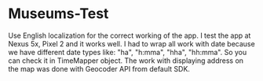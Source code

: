 # Museums-Test

Use English localization for the correct working of the app.
I test the app at Nexus 5x, Pixel 2 and it works well.
I had to wrap all work with date because we have different date types like: "ha", "h:mma", "hha", "hh:mma". So you can check it in TimeMapper object.
The work with displaying address on the map was done with Geocoder API from default SDK.
